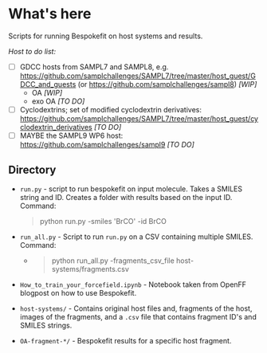# What's here
Scripts for running Bespokefit on host systems and results.

_Host to do list:_
- [ ] GDCC hosts from SAMPL7 and SAMPL8, e.g. https://github.com/samplchallenges/SAMPL7/tree/master/host_guest/GDCC_and_guests (or https://github.com/samplchallenges/sampl8) *[WIP]*
  - OA *[WIP]*
  - exo OA *[TO DO]*
- [ ] Cyclodextrins; set of modified cyclodextrin derivatives: https://github.com/samplchallenges/SAMPL7/tree/master/host_guest/cyclodextrin_derivatives *[TO DO]*
- [ ] MAYBE the SAMPL9 WP6 host: https://github.com/samplchallenges/sampl9 *[TO DO]*

## Directory
- `run.py` - script to run bespokefit on input molecule. Takes a SMILES string and ID. Creates a folder with results based on the input ID. Command:
  > python run.py -smiles 'BrCO' -id BrCO

- `run_all.py` - Script to run `run.py` on a CSV containing multiple SMILES. Command:
  - > python run_all.py -fragments_csv_file host-systems/fragments.csv

- `How_to_train_your_forcefield.ipynb` - Notebook taken from OpenFF blogpost on how to use Bespokefit.
- `host-systems/` - Contains original host files and, fragments of the host, images of the fragments, and a `.csv` file that contains fragment ID's and SMILES strings.
- `OA-fragment-*/` - Bespokefit results for a specific host fragment.
